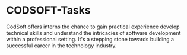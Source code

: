 <h1 align="left" id="title">CODSOFT-Tasks</h1>

<p id="description">CodSoft offers interns the chance to gain practical experience develop technical skills and understand the intricacies of software development within a professional setting. It's a stepping stone towards building a successful career in the technology industry.</p>
